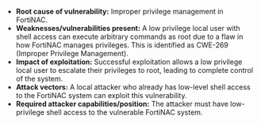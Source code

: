 - **Root cause of vulnerability:** Improper privilege management in FortiNAC.
- **Weaknesses/vulnerabilities present:**  A low privilege local user with shell access can execute arbitrary commands as root due to a flaw in how FortiNAC manages privileges. This is identified as CWE-269 (Improper Privilege Management).
- **Impact of exploitation:** Successful exploitation allows a low privilege local user to escalate their privileges to root, leading to complete control of the system.
- **Attack vectors:** A local attacker who already has low-level shell access to the FortiNAC system can exploit this vulnerability.
- **Required attacker capabilities/position:** The attacker must have low-privilege shell access to the vulnerable FortiNAC system.